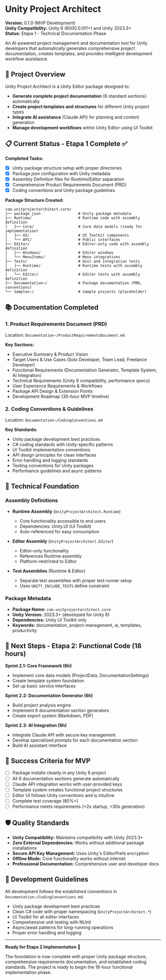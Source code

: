 # Unity Project Architect

**Version:** 0.1.0 (MVP Development)  
**Unity Compatibility:** Unity 6 (6000.0.0f1+) and Unity 2023.3+  
**Status:** Etapa 1 - Technical Documentation Phase  

An AI-powered project management and documentation tool for Unity developers that automatically generates comprehensive project documentation, creates templates, and provides intelligent development workflow assistance.

## 🎯 Project Overview

Unity Project Architect is a Unity Editor package designed to:
- **Generate complete project documentation** (6 standard sections) automatically
- **Create project templates and structures** for different Unity project types
- **Integrate AI assistance** (Claude API) for planning and content generation
- **Manage development workflows** within Unity Editor using UI Toolkit

## 📋 Current Status - Etapa 1 Complete ✅

**Completed Tasks:**
- [x] Unity package structure setup with proper directories
- [x] Package.json configuration with Unity metadata
- [x] Assembly Definition files for Runtime/Editor separation
- [x] Comprehensive Product Requirements Document (PRD)
- [x] Coding conventions and Unity package guidelines

**Package Structure Created:**
```
com.unitprojectarchitect.core/
├── package.json                 # Unity package metadata
├── Runtime/                     # Runtime code with assembly definition
│   ├── Core/                    # Core data models (ready for implementation)
│   ├── UI/                      # UI Toolkit components
│   └── API/                     # Public interfaces
├── Editor/                      # Editor-only code with assembly definition
│   ├── Windows/                 # Editor windows
│   └── MenuItems/               # Menu integrations
├── Tests/                       # Unit and integration tests
│   ├── Runtime/                 # Runtime tests with assembly definition
│   └── Editor/                  # Editor tests with assembly definition
├── Documentation~/              # Package documentation (PRD, conventions)
└── Samples~/                    # Sample projects (placeholder)
```

## 📚 Documentation Completed

### 1. Product Requirements Document (PRD)
Location: `Documentation~/ProductRequirementsDocument.md`

**Key Sections:**
- Executive Summary & Product Vision
- Target Users & Use Cases (Solo Developer, Team Lead, Freelance Developer)
- Functional Requirements (Documentation Generator, Template System, AI Integration)
- Technical Requirements (Unity 6 compatibility, performance specs)
- User Experience Requirements & Workflows
- Package API Design & Extension Points
- Development Roadmap (30-hour MVP timeline)

### 2. Coding Conventions & Guidelines
Location: `Documentation~/CodingConventions.md`

**Key Standards:**
- Unity package development best practices
- C# coding standards with Unity-specific patterns
- UI Toolkit implementation conventions
- API design principles for clean interfaces
- Error handling and logging standards
- Testing conventions for Unity packages
- Performance guidelines and async patterns

## 🔧 Technical Foundation

### Assembly Definitions
- **Runtime Assembly** (`UnityProjectArchitect.Runtime`)
  - Core functionality accessible to end users
  - Dependencies: Unity.UI (UI Toolkit)
  - Auto-referenced for easy consumption

- **Editor Assembly** (`UnityProjectArchitect.Editor`)  
  - Editor-only functionality
  - References Runtime assembly
  - Platform-restricted to Editor

- **Test Assemblies** (Runtime & Editor)
  - Separate test assemblies with proper test runner setup
  - Uses `UNITY_INCLUDE_TESTS` define constraint

### Package Metadata
- **Package Name:** `com.unitprojectarchitect.core`
- **Unity Version:** 2023.3+ (developed for Unity 6)
- **Dependencies:** Unity UI Toolkit only
- **Keywords:** documentation, project-management, ai, templates, productivity

## 🚀 Next Steps - Etapa 2: Functional Code (18 hours)

**Sprint 2.1: Core Framework (6h)**
- Implement core data models (ProjectData, DocumentationSettings)
- Create template system foundation
- Set up basic service interfaces

**Sprint 2.2: Documentation Generator (6h)**  
- Build project analysis engine
- Implement 6 documentation section generators
- Create export system (Markdown, PDF)

**Sprint 2.3: AI Integration (6h)**
- Integrate Claude API with secure key management
- Develop specialized prompts for each documentation section
- Build AI assistant interface

## 🎯 Success Criteria for MVP

- [ ] Package installs cleanly in any Unity 6 project
- [ ] All 6 documentation sections generate automatically
- [ ] Claude API integration works with user-provided keys  
- [ ] Template system creates functional project structures
- [ ] Editor UI follows Unity conventions and is intuitive
- [ ] Complete test coverage (80%+)
- [ ] Performance meets requirements (<2s startup, <30s generation)

## 🛡️ Quality Standards

- **Unity Compatibility:** Maintains compatibility with Unity 2023.3+
- **Zero External Dependencies:** Works without additional package installations
- **Secure API Key Management:** Uses Unity's EditorPrefs encryption
- **Offline Mode:** Core functionality works without internet
- **Professional Documentation:** Comprehensive user and developer docs

## 📖 Development Guidelines

All development follows the established conventions in `Documentation~/CodingConventions.md`:
- Unity package development best practices
- Clean C# code with proper namespacing (`UnityProjectArchitect.*`)
- UI Toolkit for all editor interfaces
- Comprehensive unit testing with NUnit
- Async/await patterns for long-running operations
- Proper error handling and logging

---

**Ready for Etapa 2 Implementation** 🚀

The foundation is now complete with proper Unity package structure, comprehensive requirements documentation, and established coding standards. The project is ready to begin the 18-hour functional implementation phase.